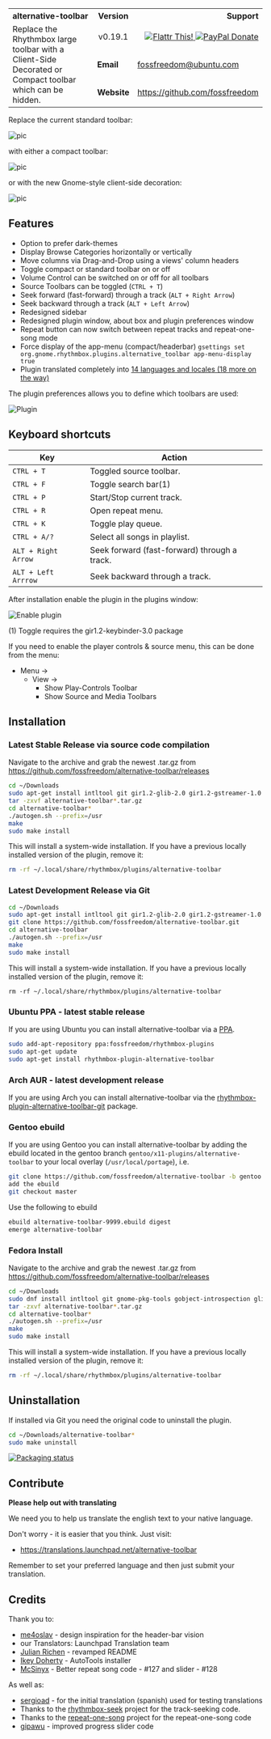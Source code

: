 <table width="100%">
	<tr>
		<th align="left" width="60%">
			alternative-toolbar
		</th>
		<th width="10%">
			Version
		</th>
		<th align="right" width="30%">
			Support
		</th>
	</tr>
	<tr>
	    <td width="60%" rowspan="3">
	        Replace the Rhythmbox large toolbar with a Client-Side Decorated or Compact toolbar which can be hidden.
	    </td>
		<td align="center" width="10%">
			v0.19.1
		</td>
		<td align="right" width="30%">
		    <a href="http://flattr.com/thing/1811704/" title="fossfreedom">
		        <img alt="Flattr This!" src="http://api.flattr.com/button/button-compact-static-100x17.png" />
		    </a>
		    <a href="https://www.paypal.com/cgi-bin/webscr?cmd=_s-xclick&hosted_button_id=KBV682WJ3BDGL" title="PayPal Donate">
		        <img alt="PayPal Donate" src="https://www.paypalobjects.com/en_GB/i/btn/btn_donate_SM.gif" />
		    </a>
		</td>
	</tr>
	<tr>
	    <td><b>Email</b></td>
	    <td><a href="mailto:fossfreedom@ubuntu.com">fossfreedom@ubuntu.com</a></td>
	</tr>
	<tr>
	    <td><b>Website</b></td>
	    <td><a href="https://github.com/fossfreedom">https://github.com/fossfreedom</a></td>
		</td>
	</tr>
</table>

Replace the current standard toolbar:

![pic](http://i.imgur.com/9FjnAd5.png)

with either a compact toolbar:

![pic](http://i.imgur.com/5XqQKcG.png)

or with the new Gnome-style client-side decoration:

![pic](http://i.imgur.com/rMkxjxw.png)


## Features

 - Option to prefer dark-themes
 - Display Browse Categories horizontally or vertically
 - Move columns via Drag-and-Drop using a views' column headers
 - Toggle compact or standard toolbar on or off
 - Volume Control can be switched on or off for all toolbars
 - Source Toolbars can be toggled (`CTRL + T`)
 - Seek forward (fast-forward) through a track (`ALT + Right Arrow`)
 - Seek backward through a track (`ALT + Left Arrow`)
 - Redesigned sidebar
 - Redesigned plugin window, about box and plugin preferences window
 - Repeat button can now switch between repeat tracks and repeat-one-song mode
 - Force display of the app-menu (compact/headerbar)
   `gsettings set org.gnome.rhythmbox.plugins.alternative_toolbar
  app-menu-display true`
 - Plugin translated completely into [14 languages and locales (18 more on the
  way)](https://translations.launchpad.net/alternative-toolbar)

The plugin preferences allows you to define which toolbars are used:

![Plugin](http://i.imgur.com/4Qy4fxQ.png")

## Keyboard shortcuts

| Key                 | Action                                       |
|---------------------|----------------------------------------------|
| `CTRL + T`          | Toggled source toolbar.                      |
| `CTRL + F`          | Toggle search bar(1)                         |
| `CTRL + P`          | Start/Stop current track.                    |
| `CTRL + R`          | Open repeat menu.                            |
| `CTRL + K`          | Toggle play queue.                           |
| `CTRL + A/?`        | Select all songs in playlist.                |
| `ALT + Right Arrow` | Seek forward (fast-forward) through a track. |
| `ALT + Left Arrrow` | Seek backward through a track.               |

After installation enable the plugin in the plugins window:

![Enable plugin](http://i.imgur.com/UUzyfhH.png)

(1) Toggle requires the gir1.2-keybinder-3.0 package

If you need to enable the player controls & source menu, this can be done from the menu:

 - Menu ->
   - View ->
     - Show Play-Controls Toolbar
     - Show Source and Media Toolbars

## Installation

### Latest Stable Release via source code compilation

Navigate to the archive and grab the newest .tar.gz from
https://github.com/fossfreedom/alternative-toolbar/releases

```bash
cd ~/Downloads
sudo apt-get install intltool git gir1.2-glib-2.0 gir1.2-gstreamer-1.0 gir1.2-gtk-3.0 gir1.2-peas-1.0 gir1.2-rb-3.0 gnome-pkg-tools gobject-introspection libglib2.0-dev pkg-config python3-gi python3
tar -zxvf alternative-toolbar*.tar.gz
cd alternative-toolbar*
./autogen.sh --prefix=/usr
make
sudo make install
```

This will install a system-wide installation.  If you have a previous locally installed
version of the plugin, remove it:

```bash
rm -rf ~/.local/share/rhythmbox/plugins/alternative-toolbar
```

### Latest Development Release via Git

```bash
cd ~/Downloads
sudo apt-get install intltool git gir1.2-glib-2.0 gir1.2-gstreamer-1.0 gir1.2-gtk-3.0 gir1.2-peas-1.0 gir1.2-rb-3.0 gnome-pkg-tools gobject-introspection libglib2.0-dev pkg-config python3-gi python3
git clone https://github.com/fossfreedom/alternative-toolbar.git
cd alternative-toolbar
./autogen.sh --prefix=/usr
make
sudo make install
```

This will install a system-wide installation.  If you have a previous locally installed
version of the plugin, remove it:

```
rm -rf ~/.local/share/rhythmbox/plugins/alternative-toolbar
```

### Ubuntu PPA - latest stable release

If you are using Ubuntu you can install alternative-toolbar via a
[PPA](https://launchpad.net/~fossfreedom/+archive/ubuntu/rhythmbox-plugins).

```bash
sudo add-apt-repository ppa:fossfreedom/rhythmbox-plugins
sudo apt-get update
sudo apt-get install rhythmbox-plugin-alternative-toolbar
```

### Arch AUR - latest development release

If you are using Arch you can install alternative-toolbar via the
[rhythmbox-plugin-alternative-toolbar-git](https://aur.archlinux.org/packages/rhythmbox-plugin-alternative-toolbar-git/) package.

### Gentoo ebuild

If you are using Gentoo you can install alternative-toolbar by adding the ebuild
located in the gentoo branch `gentoo/x11-plugins/alternative-toolbar`
to your local overlay (`/usr/local/portage`), i.e.

```bash
git clone https://github.com/fossfreedom/alternative-toolbar -b gentoo
add the ebuild
git checkout master
```

Use the following to ebuild

```bash
ebuild alternative-toolbar-9999.ebuild digest
emerge alternative-toolbar
```
### Fedora Install

Navigate to the archive and grab the newest .tar.gz from
https://github.com/fossfreedom/alternative-toolbar/releases

```bash
cd ~/Downloads
sudo dnf install intltool git gnome-pkg-tools gobject-introspection glib2-devel pkg-config python3-gobject python3
tar -zxvf alternative-toolbar*.tar.gz
cd alternative-toolbar*
./autogen.sh --prefix=/usr
make
sudo make install
```
This will install a system-wide installation.  If you have a previous locally installed
version of the plugin, remove it:

```bash
rm -rf ~/.local/share/rhythmbox/plugins/alternative-toolbar
```

## Uninstallation

If installed via Git you need the original code to uninstall the plugin.
```bash
cd ~/Downloads/alternative-toolbar*
sudo make uninstall
```

[![Packaging status](https://repology.org/badge/vertical-allrepos/rhythmbox:alternative-toolbar.svg)](https://repology.org/project/rhythmbox:alternative-toolbar/versions)

## Contribute

**Please help out with translating**

We need you to help us translate the english text to your native language.

Don't worry - it is easier that you think. Just visit:

 - https://translations.launchpad.net/alternative-toolbar

Remember to set your preferred language and then just submit your translation.

## Credits

Thank you to:

 - [me4oslav](https://github.com/me4oslav) - design inspiration for the header-bar vision
 - our Translators: Launchpad Translation team
 - [Julian Richen](https://github.com/julianrichen) - revamped README
 - [Ikey Doherty](https://github.com/ikeydoherty) - AutoTools installer
 - [McSinyx](https://github.com/McSinyx) - Better repeat song code - #127 and slider - #128

As well as:

 - [sergioad](https://github.com/sergioad) - for the initial translation (spanish) used for testing translations
 - Thanks to the [rhythmbox-seek](https://github.com/cgarvey/rhythmbox-seek) project for the track-seeking code.
 - Thanks to the [repeat-one-song](https://launchpad.net/repeat-one-song) project for the repeat-one-song code
 - [gipawu](https://github.com/gipawu) - improved progress slider code
